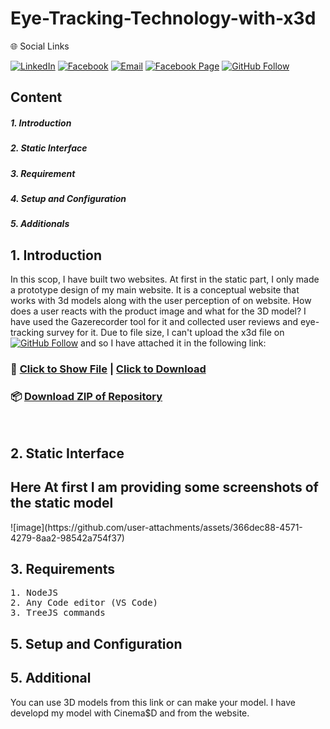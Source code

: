 <h1>Eye-Tracking-Technology-with-x3d</h1>
</hr>
🌐 Social Links

[![LinkedIn](https://img.shields.io/badge/LinkedIn-%230077B5.svg?logo=linkedin&logoColor=white)](https://www.linkedin.com/in/md-abdullah-al-shakil-98882718a/)
[![Facebook](https://img.shields.io/badge/Facebook-%231877F2.svg?logo=facebook&logoColor=white)](https://www.facebook.com/shakilmdabdullahal)
[![Email](https://img.shields.io/badge/Email-D14836?logo=gmail&logoColor=white)](https://mail.google.com/mail/?view=cm&fs=1&to=contact.shakil3300@gmail.com)
[![Facebook Page](https://img.shields.io/badge/Facebook%20Page-%231877F2.svg?logo=facebook&logoColor=white)](https://www.facebook.com/maashakil/)
[![GitHub Follow](https://img.shields.io/badge/GitHub-Follow%20Me-black?logo=github&logoColor=white)](https://github.com/Shakil-md-abdullah-al)

<h2>Content</h2>
</hr>
<h5>1. Introduction</h5>
<h5>2. Static Interface</h5>
<h5>3. Requirement</h5>
<h5>4. Setup and Configuration</h5>
<h5>5. Additionals</h5>

<h2>1. Introduction</h2>
</hr>

In this scop, I have built two websites. At first in the static part, I only made a prototype design of my main website. It is a conceptual website that works with 3d models along with the user perception of on website. How does a user reacts with the product image and what for the 3D model? I have used the Gazerecorder tool for it and collected user reviews and eye-tracking survey for it. Due to file size, I can't upload the x3d file on [![GitHub Follow](https://img.shields.io/badge/GitHub-Follow%20Me-black?logo=github&logoColor=white)](https://github.com/Shakil-md-abdullah-al) 
and so I have attached it in the following link: </br>
### 📁 [Click to Show File](https://disk.yandex.com/d/YE8lKqxj0XcyjQ) | [Click to Download](https://disk.yandex.com/d/YE8lKqxj0XcyjQ?download=1)

### 📦 [Download ZIP of Repository](https://github.com/Shakil-md-abdullah-al/Eye-Tracking-Technology-with-x3d/archive/refs/heads/main.zip)
</br> 
<h2>2. Static Interface</h2>
<h2>Here At first I am providing some screenshots of the static model</h2>
![image](https://github.com/user-attachments/assets/366dec88-4571-4279-8aa2-98542a754f37)



<h2>3. Requirements</h2>
</hr>
<pre>
1. NodeJS
2. Any Code editor (VS Code)
3. TreeJS commands
</pre>

<h2>5. Setup and Configuration</h2>


<h2>5. Additional</h2>
</hr>
You can use  3D models from <a herf="https://sketchfab.com/3d-models/spider-man-2-style-headphones-ca22cba6330e49e7b3a00e543d542131#download">this link </a> or can make your model. I have developd my model with Cinema$D and from the website.




